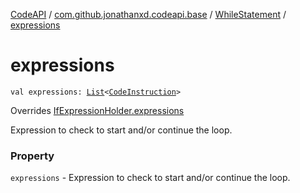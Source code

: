 [CodeAPI](../../index.md) / [com.github.jonathanxd.codeapi.base](../index.md) / [WhileStatement](index.md) / [expressions](.)

# expressions

`val expressions: `[`List`](https://kotlinlang.org/api/latest/jvm/stdlib/kotlin.collections/-list/index.html)`<`[`CodeInstruction`](../../com.github.jonathanxd.codeapi/-code-instruction.md)`>`

Overrides [IfExpressionHolder.expressions](../-if-expression-holder/expressions.md)

Expression to check to start and/or continue the loop.

### Property

`expressions` - Expression to check to start and/or continue the loop.